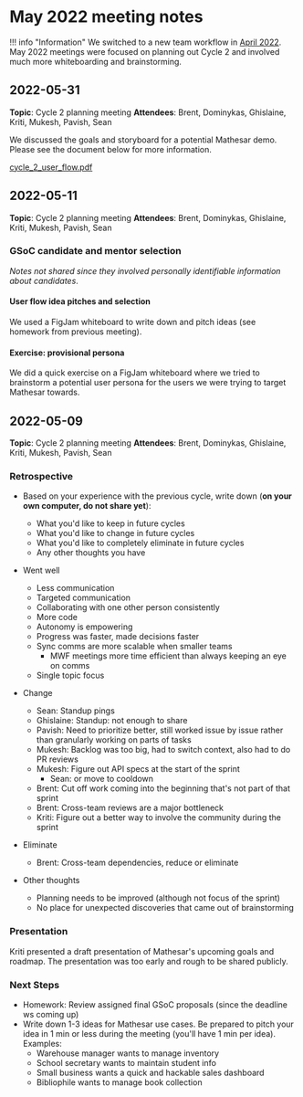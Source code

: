 # May 2022 meeting notes

!!! info "Information"
    We switched to a new team workflow in [April 2022](/meeting-notes/2022-04). May 2022 meetings were focused on planning out Cycle 2 and involved much more whiteboarding and brainstorming.


## 2022-05-31
**Topic**: Cycle 2 planning meeting
**Attendees**: Brent, Dominykas, Ghislaine, Kriti, Mukesh, Pavish, Sean

We discussed the goals and storyboard for a potential Mathesar demo. Please see the document below for more information.

[cycle_2_user_flow.pdf](/cycle_2_user_flow.pdf)

## 2022-05-11
**Topic**: Cycle 2 planning meeting
**Attendees**: Brent, Dominykas, Ghislaine, Kriti, Mukesh, Pavish, Sean

### GSoC candidate and mentor selection
*Notes not shared since they involved personally identifiable information about candidates*.

#### User flow idea pitches and selection 
We used a FigJam whiteboard to write down and pitch ideas (see homework from previous meeting).

#### Exercise: provisional persona
We did a quick exercise on a FigJam whiteboard where we tried to brainstorm a potential user persona for the users we were trying to target Mathesar towards. 

## 2022-05-09 
**Topic**: Cycle 2 planning meeting
**Attendees**: Brent, Dominykas, Ghislaine, Kriti, Mukesh, Pavish, Sean

### Retrospective
- Based on your experience with the previous cycle, write down (**on your own computer, do not share yet**):
    - What you'd like to keep in future cycles
    - What you'd like to change in future cycles
    - What you'd like to completely eliminate in future cycles
    - Any other thoughts you have

- Went well
    - Less communication
    - Targeted communication
    - Collaborating with one other person consistently
    - More code
    - Autonomy is empowering
    - Progress was faster, made decisions faster
    - Sync comms are more scalable when smaller teams
        - MWF meetings more time efficient than always keeping an eye on comms
    - Single topic focus
- Change
    - Sean: Standup pings
    - Ghislaine: Standup: not enough to share
    - Pavish: Need to prioritize better, still worked issue by issue rather than granularly working on parts of tasks
    - Mukesh: Backlog was too big, had to switch context, also had to do PR reviews
    - Mukesh: Figure out API specs at the start of the sprint
        - Sean: or move to cooldown
    - Brent: Cut off work coming into the beginning that's not part of that sprint
    - Brent: Cross-team reviews are a major bottleneck
    - Kriti: Figure out a better way to involve the community during the sprint
- Eliminate
    - Brent: Cross-team dependencies, reduce or eliminate
- Other thoughts
    - Planning needs to be improved (although not focus of the sprint)
    - No place for unexpected discoveries that came out of brainstorming

### Presentation
Kriti presented a draft presentation of Mathesar's upcoming goals and roadmap. The presentation was too early and rough to be shared publicly. 

### Next Steps
- Homework: Review assigned final GSoC proposals (since the deadline ws coming up)
- Write down 1-3 ideas for Mathesar use cases. Be prepared to pitch your idea in 1 min or less during the meeting (you'll have 1 min per idea). Examples:
    - Warehouse manager wants to manage inventory
    - School secretary wants to maintain student info
    - Small business wants a quick and hackable sales dashboard
    - Bibliophile wants to manage book collection

